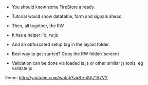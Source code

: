 
- You should know some FireStore already.
- Tutorial would show datatable, form and signals ahead

- Then, all together, the RW 

- It has a helper lib, rw.js

- And an obfuscated setup tag in the layout folder.

- Best way to get started? Copy the RW folder('screen)

- Validation can be done via loaded is.js or other similar js tools, eg validate.js

Demo: http://youtube.com/watch?v=B-mSA71S7VY